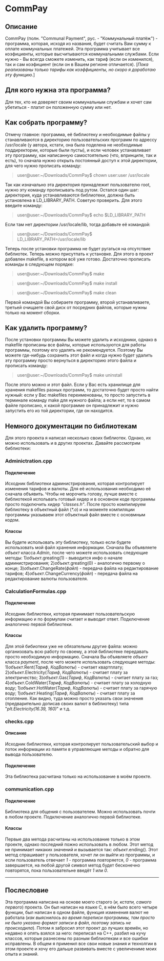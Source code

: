 # CommPay
## Описание
CommPay (полн. "Communal Payment", рус. - "Коммунальный платёж") - программа, которая, исходя из названия, будет считать Вам сумму к оплате коммунальных платежей. Эта программа учитывает все коэфициенты, которые высчитываются коммунальными службами. Если нужно - Вы всегда сможете изменить, как тариф (если он изменился), так и сам коэфициент (если он в Вашем регионе отличается). [_Пока реализованы только тарифы как коэффициенты, но скоро я доработаю эту функцию._]
## Для кого нужна эта программa?
Для тех, кто не доверяет своим коммунальным службам и хочет сам убетиться - платит он положенную сумму или нет.
## Как собрать программу?
Отмечу главное: программа, её библиотеку и необходимые файлы у станавливаются в директорию пользовательских программ по адрессу /usr/locale (у автора, кстати, она была поделена не необходимые поддиректории, которые были пусты), и если человек устанавливает эту программу, как написанную самостоятельно (что, впринципе, так и есть), то сначала нужно открыть постоянный доступ к этой директории, для чего нужно прописать команду:
> user@user:~/Downloads/CommPay$ chown user:user /usr/locale

Так как изначально эта директория принадлежит пользователю root, нужно эту команду прописывать под рутом. Остался один шаг: директория, куда устанавливаются библиотеки, должна быть установлена в LD_LIBRARY_PATH. Советую проверить. Для этого введите команду:
> user@user:~/Downloads/CommPay$ echo $LD_LIBRARY_PATH

Если там нет директории /usr/locale/lib, тогда добавьте её командой:
> user@user:~/Downloads/CommPay$ LD_LIBRARY_PATH=/usr/locale/lib

Теперь после установки программа не будет ругаться на отсутствие библиотек. Теперь можно присутпать к установке. Для этого в проект добавлен makefile, в котором всё уже готово. Достаточно прописать команды в следующем порядке:
> user@user:~/Downloads/CommPay$ make

> user@user:~/Downloads/CommPay$ make install

> user@user:~/Downloads/CommPay$ make clean

Первой командой Вы собираете программу, второй устанавливаете, третьей очищаете свой диск от посредних файлов, которые нужны только на момент сборки.
## Как удалить программу?
После установки программы Вы можете удалить и исходники, однако в makefile прописаны все файлы, которые используются для работы программы, поэтому его удалять не рекомендуется. Поэтому Вы можете где-нибудь сохранить этот файл и когда нужно будет удалить эту программу просто вернуться в директорию этого файла и прописать команду:
> user@user:~/Downloads/CommPay$ make uninstall

После этого можно и этот файл. Если у Вас есть хранилище для хранения makefiles разных программ, то достаточно будет просто найти нужный: если у Вас makefiles переименованы, то просто запустить в терминале команду make для нужного файла; а если нет, то в самом файле прописано, к какой программе он принадлежит и нужно запустить его из той директории, где он находится.
## Немного документации по библиотекам
Для этого проекта я написал несколько своих библиотек. Однако, их можно использовать и в других проектах. Давайте рассмотрим библиотеки:
### Adminictration.cpp
#### Подключение
Исходник библиотеки администрирования, которая контролирует изменения тарифов и валюты. Для её использования необходимо её сначала объявить. Чтобы не морочить голову, лучше вместе с библиотекой испольвать готовый хидер и в основном коде программы просто подключить хидер _"classes.h"_. После просто компилируем библиотеку в объектный файл (_*.o_) и на моменте компиляции программы указываем этот объектный файл вместе с основмным кодом.
#### Классы
Вы будете испольовать эту библиотеку, только если будете использовать мой файл хранения информации. Сначала Вы объявляете _объект_ класса *Admin*, после чего можете использовать следующие методы: 1)_объект_.greating(1) - выводится инфо о начале администрирования; 2)_объект_.greating(0) - аналогично первому о конце; 3)_объект_.ChangeRate(_файл_) - передача файла на редактирование тарифов; 4)_объект_.ChangeCurrency(_файл_) - передача файла на редактирование валюты пользователя.
### CalculationFormulas.cpp
#### Подключение
Исходник библиотеки, которая принимает пользовательскую информацию и по формулам считает и выводит ответ. Подключение аналогично первой библиотеки.
#### Классы
Для этой бибиотеки уже не обязательны другие файла: можно организовать всю работу по своему, а этой библиотеке передавать просто необходимую информацию. Сначала Вы объявляете _объект_ класса *payment*, после чего можете использовать следующие методы: 1)_объект_.Rent(_Тариф_, _КодВалюты_) - считает квартплату; 2)_объект_.Electricity(_Тариф_, _КодВалюты_) - считает плату за электричество; 3)_объект_.Gas(_Тариф_, _КодВалюты_) - считает плату за газ; 4)_объект_.ColdWater(_Тариф_, _КодВалюты_) - считает плату за холодную воду; 1)_объект_.HotWater(_Тариф_, _КодВалюты_) - считает плату за гарячую воду; 1)_объект_.Heating(_Тариф_, _КодВалюты_) - считает плату за отопление. Как видно, туда можно просто указать свои значения (предварительно дописав своих валют в библиотеку) типа "_plt.Electricity(16.39, 160)_" и т.д.
### checks.cpp
#### Описание
Исходник библиотеки, которая контролирует пользовательский выбор и поток информации из памяти в управляющие методы и обратно для вывода пользователю.
#### Подключение
Эта библиотека расчитана только на использование в моём проекте.
### communication.cpp
#### Подключение
Библиотека для общения с пользователем. Можно использовать почти в любом проекте. Подключение аналогично первой библиотеке.
#### Классы
Первые два метода расчитаны на использование только в этом проекте, однако последний пожно использовать в любом. Этот метод не принимает никаких значений и вызывается так: _объект_.ending(). Этот метод спрашивает у пользователя, хочет ли он выйти из программы, и если пользователь отвечает *1* - программа повторяется, *0* - программа завершается, на любой другой символ метод будет бесконечно повторятся, пока пользовательне введёт *1* или *0*.
***
## Послесловие
Эта программа написана на основе моего старого (_и, кстати, самого первого_) проекта. Он был написан на языке С, в нём было всего четыре функции, был написан в одном файле, функция изменения валют не работала (_как выяснилось во время переписи программы, там просто не было указано формат записи в файл, поэтому запись не происходила_). Потом я забросил этот проект до лучших времён, но недавно я опять взялся за него: переписал на С++, разбил на кучу классов, которые разнесены по разным библиотекам и все ошибки исправлены. В общем я применил все свои новые знания и технолгии в этом проекте и хочу его дальше развивать вместе с увеличениме моих опыта и знаний.